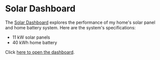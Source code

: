 # Solar Dashboard

The
[Solar Dashboard](https://craigahobbs.github.io/solar/#url=solar.md&var.vPage='Solar')
explores the performance of my home's solar panel and home battery system. Here are the system's
specifications:

- 11 kW solar panels
- 40 kWh home battery

Click [here to open the dashboard](https://craigahobbs.github.io/solar/#url=solar.md&var.vPage='Solar').
